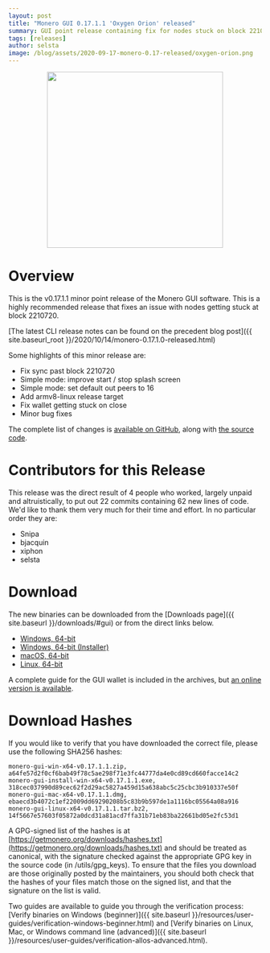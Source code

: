 ```yaml
---
layout: post
title: "Monero GUI 0.17.1.1 'Oxygen Orion' released"
summary: GUI point release containing fix for nodes stuck on block 2210720
tags: [releases]
author: selsta
image: /blog/assets/2020-09-17-monero-0.17-released/oxygen-orion.png
---
```


<div align="center">
    <img src="{{ page.image }}" width="350px">
</div>

# Overview

This is the v0.17.1.1 minor point release of the Monero GUI software. This is a highly recommended release that fixes an issue with nodes getting stuck at block 2210720.

[The latest CLI release notes can be found on the precedent blog post]({{ site.baseurl_root }}/2020/10/14/monero-0.17.1.0-released.html)

Some highlights of this minor release are:

- Fix sync past block 2210720
- Simple mode: improve start / stop splash screen
- Simple mode: set default out peers to 16
- Add armv8-linux release target
- Fix wallet getting stuck on close
- Minor bug fixes

The complete list of changes is [available on GitHub](https://github.com/monero-project/monero-gui/compare/v0.17.1.0...v0.17.1.1), along with [the source code](https://github.com/monero-project/monero-gui/tree/v0.17.1.1).

# Contributors for this Release

This release was the direct result of 4 people who worked, largely unpaid and altruistically, to put out 22 commits containing 62 new lines of code. We'd like to thank them very much for their time and effort. In no particular order they are:

- Snipa
- bjacquin
- xiphon
- selsta

# Download

The new binaries can be downloaded from the [Downloads page]({{ site.baseurl }}/downloads/#gui) or from the direct links below.

- [Windows, 64-bit](https://downloads.getmonero.org/gui/monero-gui-win-x64-v0.17.1.1.zip)
- [Windows, 64-bit (Installer)](https://downloads.getmonero.org/gui/monero-gui-install-win-x64-v0.17.1.1.exe)
- [macOS, 64-bit](https://downloads.getmonero.org/gui/monero-gui-mac-x64-v0.17.1.1.dmg)
- [Linux, 64-bit](https://downloads.getmonero.org/gui/monero-gui-linux-x64-v0.17.1.1.tar.bz2)

A complete guide for the GUI wallet is included in the archives, but [an online version is available](https://github.com/monero-ecosystem/monero-GUI-guide/blob/master/monero-GUI-guide.md).

# Download Hashes

If you would like to verify that you have downloaded the correct file, please use the following SHA256 hashes:

```
monero-gui-win-x64-v0.17.1.1.zip, a64fe57d2f0cf6bab49f78c5ae298f71e3fc44777da4e0cd89cd660facce14c2
monero-gui-install-win-x64-v0.17.1.1.exe, 318cec037990d89cec62f2d29ac5827a459d15a638abc5c25cbc3b910337e50f
monero-gui-mac-x64-v0.17.1.1.dmg, ebaecd3b4072c1ef22009dd69290208b5c83b9b597de1a1116bc05564a08a916
monero-gui-linux-x64-v0.17.1.1.tar.bz2, 14f5667e57603f05872a0dcd31a81acd7ffa31b71eb83ba22661bd05e2fc53d1
```

A GPG-signed list of the hashes is at [https://getmonero.org/downloads/hashes.txt](https://getmonero.org/downloads/hashes.txt) and should be treated as canonical, with the signature checked against the appropriate GPG key in the source code (in /utils/gpg_keys). To ensure that the files you download are those originally posted by the maintainers, you should both check that the hashes of your files match those on the signed list, and that the signature on the list is valid.

Two guides are available to guide you through the verification process: [Verify binaries on Windows (beginner)]({{ site.baseurl }}/resources/user-guides/verification-windows-beginner.html) and [Verify binaries on Linux, Mac, or Windows command line (advanced)]({{ site.baseurl }}/resources/user-guides/verification-allos-advanced.html).
